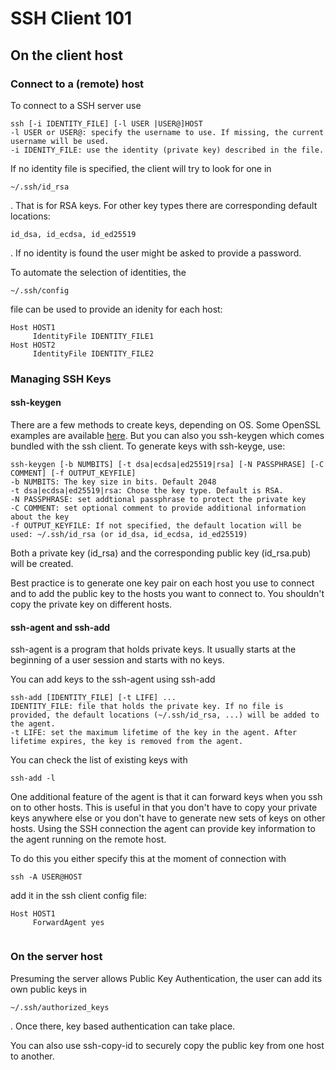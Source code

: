 # SSH Client 101

## On the client host

### Connect to a (remote) host

To connect to a SSH server use

```
ssh [-i IDENTITY_FILE] [-l USER |USER@]HOST
-l USER or USER@: specify the username to use. If missing, the current username will be used.
-i IDENITY_FILE: use the identity (private key) described in the file.
```

If no identity file is specified, the client will try to look for one in

```
~/.ssh/id_rsa
```

. That is for RSA keys. For other key types there are corresponding default locations:

```
id_dsa, id_ecdsa, id_ed25519
```

. If no identity is found the user might be asked to provide a password.

To automate the selection of identities, the

```
~/.ssh/config
```

file can be used to provide an idenity for each host:

```
Host HOST1
     IdentityFile IDENTITY_FILE1
Host HOST2
     IdentityFile IDENTITY_FILE2
```

### Managing SSH Keys

#### **ssh-keygen**

There are a few methods to create keys, depending on OS. Some OpenSSL examples are available [here](broken-reference). But you can also you ssh-keygen which comes bundled with the ssh client. To generate keys with ssh-keyge, use:

```
ssh-keygen [-b NUMBITS] [-t dsa|ecdsa|ed25519|rsa] [-N PASSPHRASE] [-C COMMENT] [-f OUTPUT_KEYFILE]
-b NUMBITS: The key size in bits. Default 2048
-t dsa|ecdsa|ed25519|rsa: Chose the key type. Default is RSA.
-N PASSPHRASE: set addtional passphrase to protect the private key
-C COMMENT: set optional comment to provide additional information about the key
-f OUTPUT_KEYFILE: If not specified, the default location will be used: ~/.ssh/id_rsa (or id_dsa, id_ecdsa, id_ed25519)
```

Both a private key (id\_rsa) and the corresponding public key (id\_rsa.pub) will be created.

Best practice is to generate one key pair on each host you use to connect and to add the public key to the hosts you want to connect to. You shouldn't copy the private key on different hosts.

#### **ssh-agent and ssh-add**

ssh-agent is a program that holds private keys. It usually starts at the beginning of a user session and starts with no keys.

You can add keys to the ssh-agent using ssh-add

```
ssh-add [IDENTITY_FILE] [-t LIFE] ...
IDENTITY_FILE: file that holds the private key. If no file is provided, the default locations (~/.ssh/id_rsa, ...) will be added to the agent.
-t LIFE: set the maximum lifetime of the key in the agent. After lifetime expires, the key is removed from the agent.
```

You can check the list of existing keys with

```
ssh-add -l
```

One additional feature of the agent is that it can forward keys when you ssh on to other hosts. This is useful in that you don't have to copy your private keys anywhere else or you don't have to generate new sets of keys on other hosts. Using the SSH connection the agent can provide key information to the agent running on the remote host.

To do this you either specify this at the moment of connection with

```
ssh -A USER@HOST
```

add it in the ssh client config file:

```
Host HOST1
     ForwardAgent yes
    
```

### On the server host

Presuming the server allows Public Key Authentication, the user can add its own public keys in

```
~/.ssh/authorized_keys
```

. Once there, key based authentication can take place.

You can also use ssh-copy-id to securely copy the public key from one host to another.
